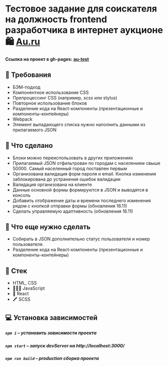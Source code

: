 # Тестовое задание для соискателя на должность frontend разработчика в интернет аукционе 🛍 [Au.ru](https://au.ru/)

**Ссылка на проект в gh-pages: [au-test](https://comediant24.github.io/au-test/)**

## 📖 Требования

- БЭМ-подход
- Компонентное использование CSS
- Препроцессинг CSS (например, scss или stylus)
- Повторное использование блоков
- Разделение кода на React-компоненты (презентационные и компоненты-контейнеры)
- Webpack
- Элемент выпадающего списка нужно наполнить данными из прилагаемого JSON

## 👷 Что сделано

- Блоки можно переиспользовать в других приложениях
- Прилагаемый JSON отфильтрован по городам с населением свыше 50000. Самый населенный город поставлен первым
- Организована валидация форм пароля и email. Кнопка изменения заблокирована до устранения ошибок валидации
- Валидация организована на клиенте
- Данные основной формы формируются в JSON и выводятся в консоль
- Добавить отображение даты и времени последнего изменения рядом с кнопкой отправки формы (обновления 16.11)
- Сделать управляемую адаптивность (обновления 16.11)

## 🧰 Что еще нужно сделать

- Собирать в JSON дополнительно статус пользователя и номер пользователя.
- Разделение кода на React-компоненты (презентационные и компоненты-контейнеры)

## 📃 Стек

- HTML, CSS
- 👨🏻‍💻 JavaScript
- 🚀 React
- 🖍️ SCSS

## 💻 Установка зависимостей

##### `npm i` – установить зависимости проекта

##### `npm start` – запуск devServer на http://localhost:3000/

##### `npm run build` – production сборка проекта
